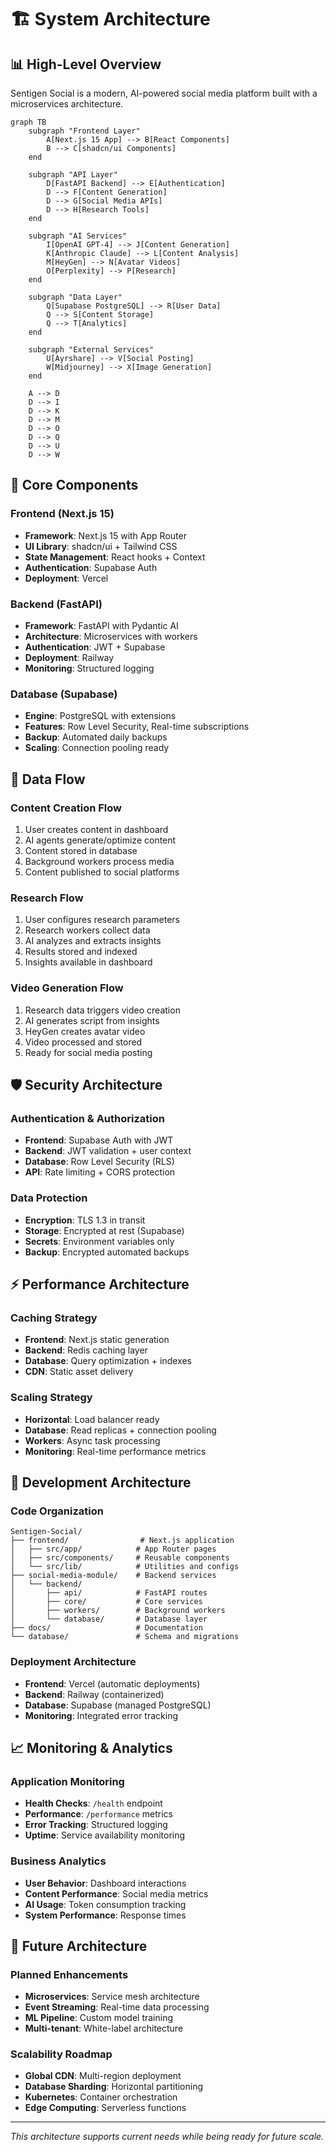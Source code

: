 # 🏗️ System Architecture

## 📊 High-Level Overview

Sentigen Social is a modern, AI-powered social media platform built with a microservices architecture.

```mermaid
graph TB
    subgraph "Frontend Layer"
        A[Next.js 15 App] --> B[React Components]
        B --> C[shadcn/ui Components]
    end

    subgraph "API Layer"
        D[FastAPI Backend] --> E[Authentication]
        D --> F[Content Generation]
        D --> G[Social Media APIs]
        D --> H[Research Tools]
    end

    subgraph "AI Services"
        I[OpenAI GPT-4] --> J[Content Generation]
        K[Anthropic Claude] --> L[Content Analysis]
        M[HeyGen] --> N[Avatar Videos]
        O[Perplexity] --> P[Research]
    end

    subgraph "Data Layer"
        Q[Supabase PostgreSQL] --> R[User Data]
        Q --> S[Content Storage]
        Q --> T[Analytics]
    end

    subgraph "External Services"
        U[Ayrshare] --> V[Social Posting]
        W[Midjourney] --> X[Image Generation]
    end

    A --> D
    D --> I
    D --> K
    D --> M
    D --> O
    D --> Q
    D --> U
    D --> W
```

## 🎯 Core Components

### **Frontend (Next.js 15)**
- **Framework**: Next.js 15 with App Router
- **UI Library**: shadcn/ui + Tailwind CSS
- **State Management**: React hooks + Context
- **Authentication**: Supabase Auth
- **Deployment**: Vercel

### **Backend (FastAPI)**
- **Framework**: FastAPI with Pydantic AI
- **Architecture**: Microservices with workers
- **Authentication**: JWT + Supabase
- **Deployment**: Railway
- **Monitoring**: Structured logging

### **Database (Supabase)**
- **Engine**: PostgreSQL with extensions
- **Features**: Row Level Security, Real-time subscriptions
- **Backup**: Automated daily backups
- **Scaling**: Connection pooling ready

## 🔄 Data Flow

### **Content Creation Flow**
1. User creates content in dashboard
2. AI agents generate/optimize content
3. Content stored in database
4. Background workers process media
5. Content published to social platforms

### **Research Flow**
1. User configures research parameters
2. Research workers collect data
3. AI analyzes and extracts insights
4. Results stored and indexed
5. Insights available in dashboard

### **Video Generation Flow**
1. Research data triggers video creation
2. AI generates script from insights
3. HeyGen creates avatar video
4. Video processed and stored
5. Ready for social media posting

## 🛡️ Security Architecture

### **Authentication & Authorization**
- **Frontend**: Supabase Auth with JWT
- **Backend**: JWT validation + user context
- **Database**: Row Level Security (RLS)
- **API**: Rate limiting + CORS protection

### **Data Protection**
- **Encryption**: TLS 1.3 in transit
- **Storage**: Encrypted at rest (Supabase)
- **Secrets**: Environment variables only
- **Backup**: Encrypted automated backups

## ⚡ Performance Architecture

### **Caching Strategy**
- **Frontend**: Next.js static generation
- **Backend**: Redis caching layer
- **Database**: Query optimization + indexes
- **CDN**: Static asset delivery

### **Scaling Strategy**
- **Horizontal**: Load balancer ready
- **Database**: Read replicas + connection pooling
- **Workers**: Async task processing
- **Monitoring**: Real-time performance metrics

## 🔧 Development Architecture

### **Code Organization**
```
Sentigen-Social/
├── frontend/                # Next.js application
│   ├── src/app/            # App Router pages
│   ├── src/components/     # Reusable components
│   └── src/lib/            # Utilities and configs
├── social-media-module/    # Backend services
│   └── backend/
│       ├── api/            # FastAPI routes
│       ├── core/           # Core services
│       ├── workers/        # Background workers
│       └── database/       # Database layer
├── docs/                   # Documentation
└── database/               # Schema and migrations
```

### **Deployment Architecture**
- **Frontend**: Vercel (automatic deployments)
- **Backend**: Railway (containerized)
- **Database**: Supabase (managed PostgreSQL)
- **Monitoring**: Integrated error tracking

## 📈 Monitoring & Analytics

### **Application Monitoring**
- **Health Checks**: `/health` endpoint
- **Performance**: `/performance` metrics
- **Error Tracking**: Structured logging
- **Uptime**: Service availability monitoring

### **Business Analytics**
- **User Behavior**: Dashboard interactions
- **Content Performance**: Social media metrics
- **AI Usage**: Token consumption tracking
- **System Performance**: Response times

## 🔮 Future Architecture

### **Planned Enhancements**
- **Microservices**: Service mesh architecture
- **Event Streaming**: Real-time data processing
- **ML Pipeline**: Custom model training
- **Multi-tenant**: White-label architecture

### **Scalability Roadmap**
- **Global CDN**: Multi-region deployment
- **Database Sharding**: Horizontal partitioning
- **Kubernetes**: Container orchestration
- **Edge Computing**: Serverless functions

---

*This architecture supports current needs while being ready for future scale.*
